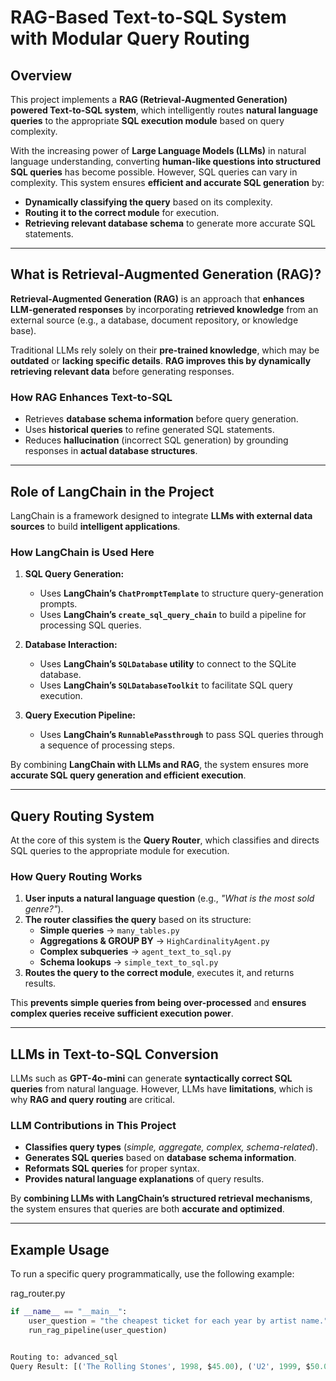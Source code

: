 # RAG-Based Text-to-SQL System with Modular Query Routing

## Overview
This project implements a **RAG (Retrieval-Augmented Generation) powered Text-to-SQL system**, which intelligently routes **natural language queries** to the appropriate **SQL execution module** based on query complexity.

With the increasing power of **Large Language Models (LLMs)** in natural language understanding, converting **human-like questions into structured SQL queries** has become possible. However, SQL queries can vary in complexity. This system ensures **efficient and accurate SQL generation** by:

- **Dynamically classifying the query** based on its complexity.
- **Routing it to the correct module** for execution.
- **Retrieving relevant database schema** to generate more accurate SQL statements.

---

## What is Retrieval-Augmented Generation (RAG)?
**Retrieval-Augmented Generation (RAG)** is an approach that **enhances LLM-generated responses** by incorporating **retrieved knowledge** from an external source (e.g., a database, document repository, or knowledge base). 

Traditional LLMs rely solely on their **pre-trained knowledge**, which may be **outdated** or **lacking specific details**. **RAG improves this by dynamically retrieving relevant data** before generating responses.

### **How RAG Enhances Text-to-SQL**
- Retrieves **database schema information** before query generation.
- Uses **historical queries** to refine generated SQL statements.
- Reduces **hallucination** (incorrect SQL generation) by grounding responses in **actual database structures**.

---

## Role of LangChain in the Project
LangChain is a framework designed to integrate **LLMs with external data sources** to build **intelligent applications**.

### **How LangChain is Used Here**
1. **SQL Query Generation:**
   - Uses **LangChain’s `ChatPromptTemplate`** to structure query-generation prompts.
   - Uses **LangChain’s `create_sql_query_chain`** to build a pipeline for processing SQL queries.
   
2. **Database Interaction:**
   - Uses **LangChain’s `SQLDatabase` utility** to connect to the SQLite database.
   - Uses **LangChain’s `SQLDatabaseToolkit`** to facilitate SQL query execution.
   
3. **Query Execution Pipeline:**
   - Uses **LangChain’s `RunnablePassthrough`** to pass SQL queries through a sequence of processing steps.

By combining **LangChain with LLMs and RAG**, the system ensures more **accurate SQL query generation and efficient execution**.

---

## Query Routing System
At the core of this system is the **Query Router**, which classifies and directs SQL queries to the appropriate module for execution.

### **How Query Routing Works**
1. **User inputs a natural language question** (e.g., _"What is the most sold genre?"_).
2. **The router classifies the query** based on its structure:
   - **Simple queries** → `many_tables.py`
   - **Aggregations & GROUP BY** → `HighCardinalityAgent.py`
   - **Complex subqueries** → `agent_text_to_sql.py`
   - **Schema lookups** → `simple_text_to_sql.py`
3. **Routes the query to the correct module**, executes it, and returns results.

This **prevents simple queries from being over-processed** and **ensures complex queries receive sufficient execution power**.

---

## LLMs in Text-to-SQL Conversion
LLMs such as **GPT-4o-mini** can generate **syntactically correct SQL queries** from natural language. However, LLMs have **limitations**, which is why **RAG and query routing** are critical.

### **LLM Contributions in This Project**
- **Classifies query types** (_simple, aggregate, complex, schema-related_).
- **Generates SQL queries** based on **database schema information**.
- **Reformats SQL queries** for proper syntax.
- **Provides natural language explanations** of query results.

By **combining LLMs with LangChain’s structured retrieval mechanisms**, the system ensures that queries are both **accurate and optimized**.

---

## Example Usage

To run a specific query programmatically, use the following example:

rag_router.py

```python
if __name__ == "__main__":
    user_question = "the cheapest ticket for each year by artist name."
    run_rag_pipeline(user_question)


Routing to: advanced_sql
Query Result: [('The Rolling Stones', 1998, $45.00), ('U2', 1999, $50.00), ('Coldplay', 2002, $30.00)]


